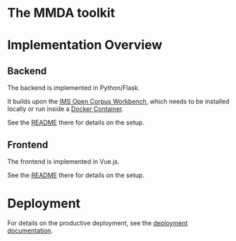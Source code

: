 # The MMDA toolkit

# Implementation Overview

## Backend

The backend is implemented in Python/Flask.

It builds upon the [IMS Open Corpus Workbench](http://cwb.sourceforge.net/), which needs to be installed locally or run inside a [Docker Container](mmda-backend/Dockerfile).

See the [README](mmda-backend/README.md) there for details on the setup.

## Frontend

The frontend is implemented in Vue.js.

See the [README](mmda-frontend/README.md) there for details on the setup.

# Deployment

For details on the productive deployment, see the [deployment documentation](deployment/README.md).

